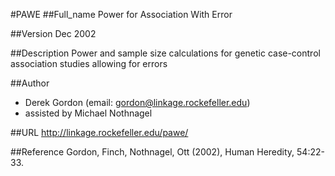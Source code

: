#PAWE
##Full_name
Power for Association With Error

##Version
Dec 2002

##Description
Power and sample size calculations for genetic case-control association studies allowing for errors

##Author
* Derek Gordon (email: gordon@linkage.rockefeller.edu)
* assisted by Michael Nothnagel

##URL
http://linkage.rockefeller.edu/pawe/

##Reference
Gordon, Finch, Nothnagel, Ott (2002), Human Heredity, 54:22-33.

